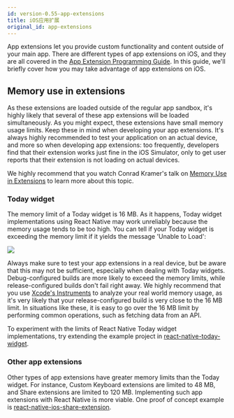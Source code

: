 ```yaml
---
id: version-0.55-app-extensions
title: iOS应用扩展
original_id: app-extensions
---
```


App extensions let you provide custom functionality and content outside of your main app. There are different types of app extensions on iOS, and they are all covered in the [App Extension Programming Guide](https://developer.apple.com/library/content/documentation/General/Conceptual/ExtensibilityPG/index.html#//apple_ref/doc/uid/TP40014214-CH20-SW1). In this guide, we'll briefly cover how you may take advantage of app extensions on iOS.

## Memory use in extensions

As these extensions are loaded outside of the regular app sandbox, it's highly likely that several of these app extensions will be loaded simultaneously. As you might expect, these extensions have small memory usage limits. Keep these in mind when developing your app extensions. It's always highly recommended to test your application on an actual device, and more so when developing app extensions: too frequently, developers find that their extension works just fine in the iOS Simulator, only to get user reports that their extension is not loading on actual devices.

We highly recommend that you watch Conrad Kramer's talk on [Memory Use in Extensions](https://cocoaheads.tv/memory-use-in-extensions-by-conrad-kramer/) to learn more about this topic.

### Today widget

The memory limit of a Today widget is 16 MB. As it happens, Today widget implementations using React Native may work unreliably because the memory usage tends to be too high. You can tell if your Today widget is exceeding the memory limit if it yields the message 'Unable to Load':

![](assets/TodayWidgetUnableToLoad.jpg)

Always make sure to test your app extensions in a real device, but be aware that this may not be sufficient, especially when dealing with Today widgets. Debug-configured builds are more likely to exceed the memory limits, while release-configured builds don't fail right away. We highly recommend that you use [Xcode's Instruments](https://developer.apple.com/library/content/documentation/DeveloperTools/Conceptual/InstrumentsUserGuide/index.html) to analyze your real world memory usage, as it's very likely that your release-configured build is very close to the 16 MB limit. In situations like these, it is easy to go over the 16 MB limit by performing common operations, such as fetching data from an API.

To experiment with the limits of React Native Today widget implementations, try extending the example project in [react-native-today-widget](https://github.com/matejkriz/react-native-today-widget/).

### Other app extensions

Other types of app extensions have greater memory limits than the Today widget. For instance, Custom Keyboard extensions are limited to 48 MB, and Share extensions are limited to 120 MB. Implementing such app extensions with React Native is more viable. One proof of concept example is [react-native-ios-share-extension](https://github.com/andrewsardone/react-native-ios-share-extension).
